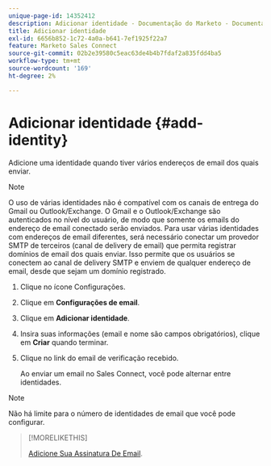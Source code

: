 ```yaml
---
unique-page-id: 14352412
description: Adicionar identidade - Documentação do Marketo - Documentação do produto
title: Adicionar identidade
exl-id: 6656b852-1c72-4a0a-b641-7ef1925f22a7
feature: Marketo Sales Connect
source-git-commit: 02b2e39580c5eac63de4b4b7fdaf2a835fdd4ba5
workflow-type: tm+mt
source-wordcount: '169'
ht-degree: 2%

---
```


# Adicionar identidade {#add-identity}

Adicione uma identidade quando tiver vários endereços de email dos quais enviar.

>[!NOTE]
>
>O uso de várias identidades não é compatível com os canais de entrega do Gmail ou Outlook/Exchange. O Gmail e o Outlook/Exchange são autenticados no nível do usuário, de modo que somente os emails do endereço de email conectado serão enviados. Para usar várias identidades com endereços de email diferentes, será necessário conectar um provedor SMTP de terceiros (canal de delivery de email) que permita registrar domínios de email dos quais enviar. Isso permite que os usuários se conectem ao canal de delivery SMTP e enviem de qualquer endereço de email, desde que sejam um domínio registrado.

1. Clique no ícone Configurações.

1. Clique em **Configurações de email**.

1. Clique em **Adicionar identidade**.

1. Insira suas informações (email e nome são campos obrigatórios), clique em **Criar** quando terminar.

1. Clique no link do email de verificação recebido.

   Ao enviar um email no Sales Connect, você pode alternar entre identidades.

>[!NOTE]
>
>Não há limite para o número de identidades de email que você pode configurar.

>[!MORELIKETHIS]
>
>[Adicione Sua Assinatura De Email](/help/marketo/product-docs/marketo-sales-connect/getting-started/email-settings/add-your-email-signature.md).

